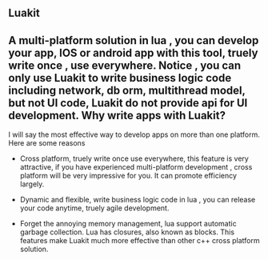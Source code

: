Luakit
-----------------------------
A multi-platform solution in lua , you can develop your app, IOS or android app with this tool, truely  write once , use everywhere. Notice , you can only use Luakit to write business logic code including network, db orm,  multithread model, but not UI code, Luakit do not provide api for UI development.
Why write apps with Luakit?
-----------------------------
I will say the most effective way to develop apps on more than one platform. Here are some reasons

* Cross platform, truely write once use everywhere, this feature is very attractive, if you have experienced multi-platform development , cross platform will be very impressive for you. It can promote efficiency largely.

* Dynamic and flexible, write business logic code in lua , you can release your code anytime, truely agile development.

* Forget the annoying memory management, lua support automatic garbage collection. Lua has closures, also known as blocks. This features make Luakit much more effective than other c++ cross platform solution.
